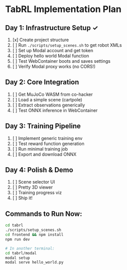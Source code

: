 # TabRL Implementation Plan

## Day 1: Infrastructure Setup ✓
1. [x] Create project structure
2. [ ] Run `./scripts/setup_scenes.sh` to get robot XMLs
3. [ ] Set up Modal account and get token
4. [ ] Deploy hello world Modal function
5. [ ] Test WebContainer boots and saves settings
6. [ ] Verify Modal proxy works (no CORS!)

## Day 2: Core Integration
1. [ ] Get MuJoCo WASM from co-hacker
2. [ ] Load a simple scene (cartpole)
3. [ ] Extract observations generically
4. [ ] Test ONNX inference in WebContainer

## Day 3: Training Pipeline
1. [ ] Implement generic training env
2. [ ] Test reward function generation
3. [ ] Run minimal training job
4. [ ] Export and download ONNX

## Day 4: Polish & Demo
1. [ ] Scene selector UI
2. [ ] Pretty 3D viewer
3. [ ] Training progress viz
4. [ ] Ship it!

## Commands to Run Now:
```bash
cd tabrl
./scripts/setup_scenes.sh
cd frontend && npm install
npm run dev

# In another terminal:
cd tabrl/modal
modal setup
modal serve hello_world.py
```
